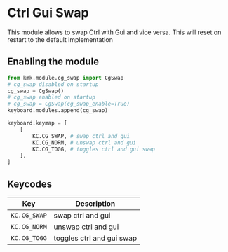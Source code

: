 # Ctrl Gui Swap
This module allows to swap Ctrl with Gui and vice versa. This will reset on restart to the default implementation

## Enabling the module
```python
from kmk.module.cg_swap import CgSwap
# cg_swap disabled on startup
cg_swap = CgSwap()
# cg_swap enabled on startup
# cg_swap = CgSwap(cg_swap_enable=True)
keyboard.modules.append(cg_swap)

keyboard.keymap = [
	[
        KC.CG_SWAP, # swap ctrl and gui
        KC.CG_NORM, # unswap ctrl and gui
        KC.CG_TOGG, # toggles ctrl and gui swap
    ],
]
```
## Keycodes

|Key                    |Description                                    |
|-----------------------|-----------------------------------------------|
|`KC.CG_SWAP`           |swap ctrl and gui                              |
|`KC.CG_NORM`           |unswap ctrl and gui                            |
|`KC.CG_TOGG`           |toggles ctrl and gui swap                      |